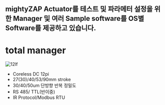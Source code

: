 mightyZAP Actuator를 테스트 및 파라메터 설정을 위한 Manager 및 여러 Sample software를
OS별 Software를 제공하고 있습니다.
---
# total manager
![12lf](https://github.com/mightyZap1/eManual/blob/main/Actuator/12Lf.png?raw=true)
 - Coreless DC 12pi
 - 27(30)/40/53/90mm stroke
 - 30/40/50um 단방향 반복 정밀도
 - RS 485/ TTL(반이중)
 - IR Protocol/Modbus RTU

